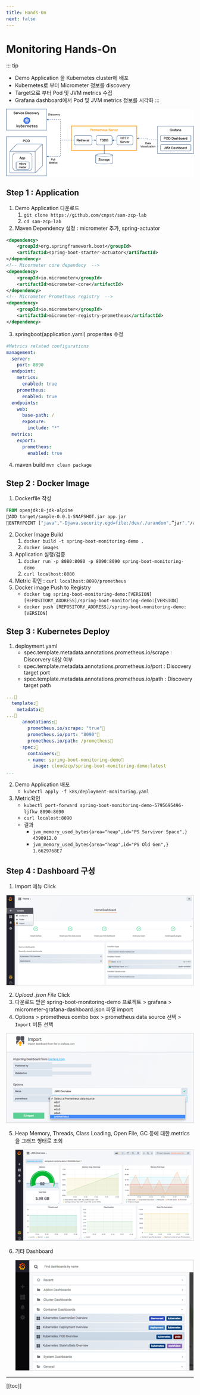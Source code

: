 ```yaml
---
title: Hands-On
next: false
---
```


# Monitoring Hands-On
::: tip
* Demo Application 을 Kubernetes cluster에 배포
* Kubernetes로 부터 Micrometer 정보를 discovery
* Target으로 부터 Pod 및 JVM metrics 수집
* Grafana dashboard에서 Pod 및 JVM metrics 정보를 시각화
:::

![](./img/2019-01-26-20-31-01.png)


## Step 1 : Application
1. Demo Application 다운로드
   1. `git clone https://github.com/cnpst/sam-zcp-lab`
   2. `cd sam-zcp-lab`
2. Maven Dependency 설정 : micrometer 추가, spring-actuator

```xml
<dependency>
	<groupId>org.springframework.boot</groupId>
	<artifactId>spring-boot-starter-actuator</artifactId>
</dependency>
<!-- Micormeter core dependecy  -->
<dependency>
	<groupId>io.micrometer</groupId>
	<artifactId>micrometer-core</artifactId>
</dependency>
<!-- Micrometer Prometheus registry  -->
<dependency>
	<groupId>io.micrometer</groupId>
	<artifactId>micrometer-registry-prometheus</artifactId>
</dependency>

```
3. springboot(application.yaml) properites 수정
```yaml
#Metrics related configurations
management:
  server:
    port: 8090
  endpoint:
    metrics:
      enabled: true
    prometheus:
      enabled: true
  endpoints:
    web:
      base-path: /
      exposure:
        include: "*"
  metrics:
    export:
      prometheus:
        enabled: true
```
4. maven build
`mvn clean package`

## Step 2 : Docker Image

1. Dockerfile 작성
```Dockerfile
FROM openjdk:8-jdk-alpine
ADD target/sample-0.0.1-SNAPSHOT.jar app.jar
ENTRYPOINT ["java","-Djava.security.egd=file:/dev/./urandom",”jar","/app.jar"]
```
2. Docker Image Build
   1. `docker build -t spring-boot-monitoring-demo .`
   2. `docker images`
3. Application 실행/검증
   1. `docker run -p 8080:8080 -p 8090:8090 spring-boot-monitoring-demo`
   2. `curl localhost:8080`
4. Metric 확인 : `curl localhost:8090/prometheus`
5. Docker image Push to Registry
   * `docker tag spring-boot-monitoring-demo:[VERSION] [REPOSITORY_ADDRESS]/spring-boot-monitoring-demo:[VERSION]`
   * `docker push [REPOSITORY_ADDRESS]/spring-boot-monitoring-demo:[VERSION]`

## Step 3 : Kubernetes Deploy
1. deployment.yaml
   * spec.template.metadata.annotations.prometheus.io/scrape : Discorvery 대상 여부
   * spec.template.metadata.annotations.prometheus.io/port : Discovery target port
   * spec.template.metadata.annotations.prometheus.io/path : Discovery target path

```yaml
...  
  template:
    metadata:      
...      
      annotations:        
        prometheus.io/scrape: "true"
        prometheus.io/port: "8090"
        prometheus.io/path: /prometheus
      spec:
        containers:
        - name: spring-boot-monitoring-demo
          image: cloudzcp/spring-boot-monitoring-demo:latest
...
```
2. Demo Application 배포
   * `kubectl apply -f k8s/deployment-monitoring.yaml`
3. Metric확인
   * `kubectl port-forward spring-boot-monitoring-demo-5795695496-ljfkw 8090:8090`
   * `curl localost:8090`
   * 결과
     * `jvm_memory_used_bytes{area="heap",id="PS Survivor Space",} 4390912.0`
     * `jvm_memory_used_bytes{area="heap",id="PS Old Gen",} 1.6629768E7`

## Step 4 : Dashboard 구성
1. Import 메뉴 Click

![](./img/2019-01-26-20-48-17.png)

2. *Upload .json File* Click
3. 다운로드 받은 spring-boot-monitoring-demo 프로젝트 > grafana > micrometer-grafana-dashboard.json 파일 import
4. Options > prometheus combo box > prometheus data source 선택 > `Import` 버튼 선택 

![](./img/2019-01-26-20-49-31.png)

5. Heap Memory, Threads, Class Loading, Open File, GC 등에 대한 metrics을 그래프 형태로 조회
   
   ![](./img/2019-01-26-20-49-57.png)

6. 기타 Dashboard
   
   ![](./img/2019-01-26-20-50-26.png)

---
[[toc]]